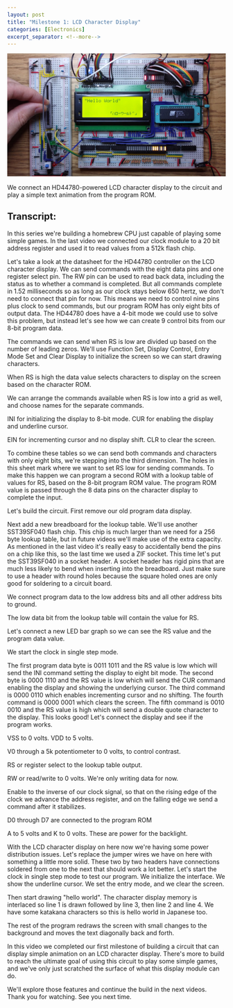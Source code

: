 ```yaml
---
layout: post
title: "Milestone 1: LCD Character Display"
categories: [Electronics]
excerpt_separator: <!--more-->
---
```


<a href="https://youtu.be/neW9uogt1gw" class="yt-screen">
<img src="/images/milestone1.jpg" alt="LCD Character Display">
</a>

We connect an HD44780-powered LCD character display to the circuit and play a simple text animation from the program ROM.

<!--more-->

## Transcript:

In this series we're building a homebrew CPU just capable of playing some simple games. In the last video we connected our clock module to a 20 bit address register and used it to read values from a 512k flash chip.

Let's take a look at the datasheet for the HD44780 controller on the LCD character display. We can send commands with the eight data pins and one register select pin. The RW pin can be used to read back data, including the status as to whether a command is completed. But all commands complete in 1.52 milliseconds so as long as our clock stays below 650 hertz, we don't need to connect that pin for now. This means we need to control nine pins plus clock to send commands, but our program ROM has only eight bits of output data. The HD44780 does have a 4-bit mode we could use to solve this problem, but instead let's see how we can create 9 control bits from our 8-bit program data.

The commands we can send when RS is low are divided up based on the number of leading zeros. We'll use Function Set, Display Control, Entry Mode Set and Clear Display to initialize the screen so we can start drawing characters.

When RS is high the data value selects characters to display on the screen based on the character ROM.

We can arrange the commands available when RS is low into a grid as well, and choose names for the separate commands.

INI for initializing the display to 8-bit mode. CUR for enabling the display and underline cursor.

EIN for incrementing cursor and no display shift. CLR to clear the screen.

To combine these tables so we can send both commands and characters with only eight bits, we're stepping into the third dimension. The holes in this sheet mark where we want to set RS low for sending commands. To make this happen we can program a second ROM with a lookup table of values for RS, based on the 8-bit program ROM value. The program ROM value is passed through the 8 data pins on the character display to complete the input.

Let's build the circuit. First remove our old program data display.

Next add a new breadboard for the lookup table. We'll use another SST39SF040 flash chip. This chip is much larger than we need for a 256 byte lookup table, but in future videos we'll make use of the extra capacity. As mentioned in the last video it's really easy to accidentally bend the pins on a chip like this, so the last time we used a ZIF socket. This time let's put the SST39SF040 in a socket header. A socket header has rigid pins that are much less likely to bend when inserting into the breadboard. Just make sure to use a header with round holes because the square holed ones are only good for soldering to a circuit board.

We connect program data to the low address bits and all other address bits to ground.

The low data bit from the lookup table will contain the value for RS.

Let's connect a new LED bar graph so we can see the RS value and the program data value.

We start the clock in single step mode.

The first program data byte is 0011 1011 and the RS value is low which will send the INI command setting the display to eight bit mode. The second byte is 0000 1110 and the RS value is low which will send the CUR command enabling the display and showing the underlying cursor. The third command is 0000 0110 which enables incrementing cursor and no shifting. The fourth command is 0000 0001 which clears the screen. The fifth command is 0010 0010 and the RS value is high which will send a double quote character to the display. This looks good! Let's connect the display and see if the program works.

VSS to 0 volts. VDD to 5 volts.

V0 through a 5k potentiometer to 0 volts, to control contrast.

RS or register select to the lookup table output.

RW or read/write to 0 volts. We're only writing data for now.

Enable to the inverse of our clock signal, so that on the rising edge of the clock we advance the address register, and on the falling edge we send a command after it stabilizes.

D0 through D7 are connected to the program ROM

A to 5 volts and K to 0 volts. These are power for the backlight.

With the LCD character display on here now we're having some power distribution issues. Let's replace the jumper wires we have on here with something a little more solid. These two by two headers have connections soldered from one to the next that should work a lot better. Let's start the clock in single step mode to test our program. We initialize the interface. We show the underline cursor. We set the entry mode, and we clear the screen.

Then start drawing "hello world". The character display memory is interlaced so line 1 is drawn followed by line 3, then line 2 and line 4. We have some katakana characters so this is hello world in Japanese too.

The rest of the program redraws the screen with small changes to the background and moves the text diagonally back and forth.

In this video we completed our first milestone of building a circuit that can display simple animation on an LCD character display. There's more to build to reach the ultimate goal of using this circuit to play some simple games, and we've only just scratched the surface of what this display module can do.

We'll explore those features and continue the build in the next videos. Thank you for watching. See you next time.
